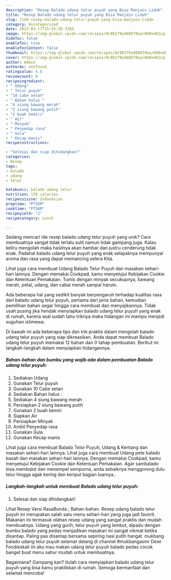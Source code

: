 ```yaml
---
description: "Resep Balado udang telur puyuh yang Bisa Manjain Lidah"
title: "Resep Balado udang telur puyuh yang Bisa Manjain Lidah"
slug: 1149-resep-balado-udang-telur-puyuh-yang-bisa-manjain-lidah
category: Uncategorized
date: 2023-03-17T15:55:58.330Z
image: https://img-global.cpcdn.com/recipes/8c98179a488879ea/680x482cq70/balado-udang-telur-puyuh-foto-resep-utama.jpg
hideToc: false
enableToc: true
enableTocContent: false
thumbnail: https://img-global.cpcdn.com/recipes/8c98179a488879ea/680x482cq70/balado-udang-telur-puyuh-foto-resep-utama.jpg
cover: https://img-global.cpcdn.com/recipes/8c98179a488879ea/680x482cq70/balado-udang-telur-puyuh-foto-resep-utama.jpg
author: Admin
authorAv: notfound
ratingvalue: 4.8
reviewcount: 9
recipeingredient:
- " Udang"
- " Telur puyuh"
- "10 Cabe setan"
- " Bahan halus "
- "4 siung bawang merah"
- "2 siung bawang putih"
- "2 buah kemiri"
- " Air"
- " Minyak"
- " Penyedap rasa"
- " Gula"
- " Kecap manis"
recipeinstructions:

- "Selesai dan siap dihidangkan!"
categories:
- Resep
tags:
- balado
- udang
- telur

katakunci: balado udang telur 
nutrition: 178 calories
recipecuisine: Indonesian
preptime: "PT35M"
cooktime: "PT56M"
recipeyield: "2"
recipecategory: Lunch

---
```





Sedang mencari ide resep balado udang telur puyuh yang unik? Cara membuatnya sangat tidak terlalu sulit namun tidak gampang juga. Kalau keliru mengolah maka hasilnya akan hambar dan justru cenderung tidak enak. Padahal balado udang telur puyuh yang enak selayaknya mempunyai aroma dan rasa yang dapat memancing selera Kita.





Lihat juga cara membuat Udang Balado Telur Puyuh dan masakan sehari-hari lainnya. Dengan memakai Cookpad, kamu menyetujui Kebijakan Cookie dan Ketentuan Pemakaian. Tumis dengan minyak secukupnya, bawang merah, petai, udang, dan cabai merah sampai harum.

Ada beberapa hal yang sedikit banyak berpengaruh terhadap kualitas rasa dari balado udang telur puyuh, pertama dari jenis bahan, kemudian pemilihan bahan segar hingga cara membuat dan menyajikannya. Tidak usah pusing jika hendak menyiapkan balado udang telur puyuh yang enak di rumah, karena asal sudah tahu triknya maka hidangan ini mampu menjadi suguhan istimewa.






Di bawah ini ada beberapa tips dan trik praktis dalam mengolah balado udang telur puyuh yang siap dikreasikan. Anda dapat membuat Balado udang telur puyuh memakai 12 bahan dan 0 tahap pembuatan. Berikut ini langkah-langkah dalam menyiapkan hidangannya.

<!--inarticleads1-->

##### Bahan-bahan dan bumbu yang wajib ada dalam pembuatan Balado udang telur puyuh:

1. Sediakan  Udang
1. Gunakan  Telur puyuh
1. Gunakan 10 Cabe setan
1. Sediakan  Bahan halus :
1. Sediakan 4 siung bawang merah
1. Persiapkan 2 siung bawang putih
1. Gunakan 2 buah kemiri
1. Siapkan  Air
1. Persiapkan  Minyak
1. Ambil  Penyedap rasa
1. Gunakan  Gula
1. Gunakan  Kecap manis


Lihat juga cara membuat Balado Telor Puyuh, Udang &amp; Kentang dan masakan sehari-hari lainnya. Lihat juga cara membuat Udang pete balado basah dan masakan sehari-hari lainnya. Dengan memakai Cookpad, kamu menyetujui Kebijakan Cookie dan Ketentuan Pemakaian. Agar sambalado bisa membalut dan menempel sempurna, anda sebaiknya menggoreng dulu telur hingga agak kering dan keriput bagian luarnya.. 

<!--inarticleads2-->

##### Langkah-langkah untuk membuat Balado udang telur puyuh:


1. Selesai dan siap dihidangkan!

Lihat Resep Versi RasaBunda ; Bahan-bahan. Resep udang balado telur puyuh ini merupakan salah satu menu sehari-hari yang juga jadi favorit. Makanan ini termasuk olahan resep udang yang sangat praktis dan mudah membuatnya. Udang yang gurih, telur puyuh yang lembut, dipadu dengan bumbu balado yang pedas menjadikan masakan ini sangat nikmat ketika disantap. Paling pas disantap bersama sepiring nasi putih hangat. mukbang balado udang telur puyuh selamat datang di channel #mukbangasmr Dewi Foodieskali ini aku mau makan udang telur puyuh balado pedas cocok banget buat menu sahur mudah untuk membuatnya. 

Bagaimana? Gampang kan? Itulah cara menyiapkan balado udang telur puyuh yang bisa kamu praktikkan di rumah. Semoga bermanfaat dan selamat mencoba!
